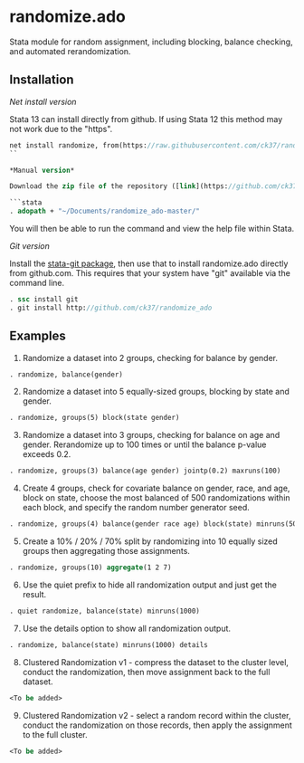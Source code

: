randomize.ado
=============

Stata module for random assignment, including blocking, balance checking, and automated rerandomization.

Installation
--------

*Net install version*

Stata 13 can install directly from github. If using Stata 12 this method may not work due to the "https".

  ```stata
  net install randomize, from(https://raw.githubusercontent.com/ck37/randomize_ado/master/)
  ``

*Manual version*

Download the zip file of the repository ([link](https://github.com/ck37/randomize_ado/archive/master.zip)), unzip it, then add that folder to Stata's search path for ado files. Example:

  ```stata
  . adopath + "~/Documents/randomize_ado-master/"
  ```

You will then be able to run the command and view the help file within Stata.

*Git version*

Install the [stata-git package](https://github.com/coderigo/stata-git), then use that to install randomize.ado directly from github.com. This requires that your system have "git" available via the command line.

  ```stata
  . ssc install git
  . git install http://github.com/ck37/randomize_ado
  ```


Examples
--------

1. Randomize a dataset into 2 groups, checking for balance by gender.

  ```stata
  . randomize, balance(gender)
  ```

2. Randomize a dataset into 5 equally-sized groups, blocking by state and gender.

  ```stata
  . randomize, groups(5) block(state gender)
  ```

3. Randomize a dataset into 3 groups, checking for balance on age and gender. Rerandomize up to 100 times or until the balance p-value exceeds 0.2.

  ```stata
  . randomize, groups(3) balance(age gender) jointp(0.2) maxruns(100)
  ```

4. Create 4 groups, check for covariate balance on gender, race, and age, block on state, choose the most balanced of 500 randomizations within each block, and specify the random number generator seed.

  ```stata
  . randomize, groups(4) balance(gender race age) block(state) minruns(500) seed(1)
  ```

5. Create a 10% / 20% / 70% split by randomizing into 10 equally sized groups then aggregating those assignments.

  ```stata
  . randomize, groups(10) aggregate(1 2 7)
  ```  

6. Use the quiet prefix to hide all randomization output and just get the result.

  ```stata
  . quiet randomize, balance(state) minruns(1000)
  ```

7. Use the details option to show all randomization output.

  ```stata
  . randomize, balance(state) minruns(1000) details
  ```

8. Clustered Randomization v1 - compress the dataset to the cluster level, conduct the randomization, then move assignment back to the full dataset.

  ```stata
  <To be added>
  ```

9. Clustered Randomization v2 - select a random record within the cluster, conduct the randomization on those records, then apply the assignment to the full cluster.

  ```stata
  <To be added>
  ```
